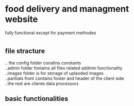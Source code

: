 # food delivery and managment website
fully functional except for payment methodes 
#
## file stracture
.. the config folder conatins constants  
..admin folder fontains all files related addmin functionality  
..images folder is for storage of uplaoded images  
..paritials front contains footer and header of the client side  
..the rest are cliente data processors   
## basic functionalities


